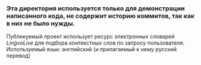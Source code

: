 ### Эта директория используется только для демонстрации написанного кода, не содержит историю коммитов, так как в них не было нужды. 

Публикуемый проект использует ресурс электронных словарей _LingvoLive_ для подбора контекстных слов по запросу пользователя. Используемый язык: английский (и прилагаемый к нему русский перевод)
